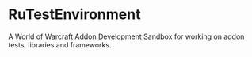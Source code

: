# RuTestEnvironment
A World of Warcraft Addon Development Sandbox for working on addon tests, libraries and frameworks.

